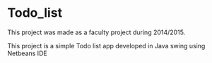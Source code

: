 # Todo_list
This project was made as a faculty project during 2014/2015.

This project is a simple Todo list app developed in Java swing using Netbeans IDE
